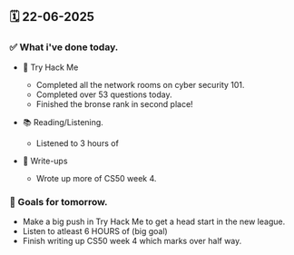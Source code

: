 ## 🗓️ 22-06-2025

### ✅ What i've done today.
- 👾 Try Hack Me
  - Completed all the network rooms on cyber security 101.
  - Completed over 53 questions today.
  - Finished the bronse rank in second place!

- 📚 Reading/Listening.
  - Listened to 3 hours of
 
- 📝 Write-ups
  - Wrote up more of CS50 week 4.

### 🎯 Goals for tomorrow.
- Make a big push in Try Hack Me to get a head start in the new league.
- Listen to atleast 6 HOURS of (big goal)
- Finish writing up CS50 week 4 which marks over half way.
